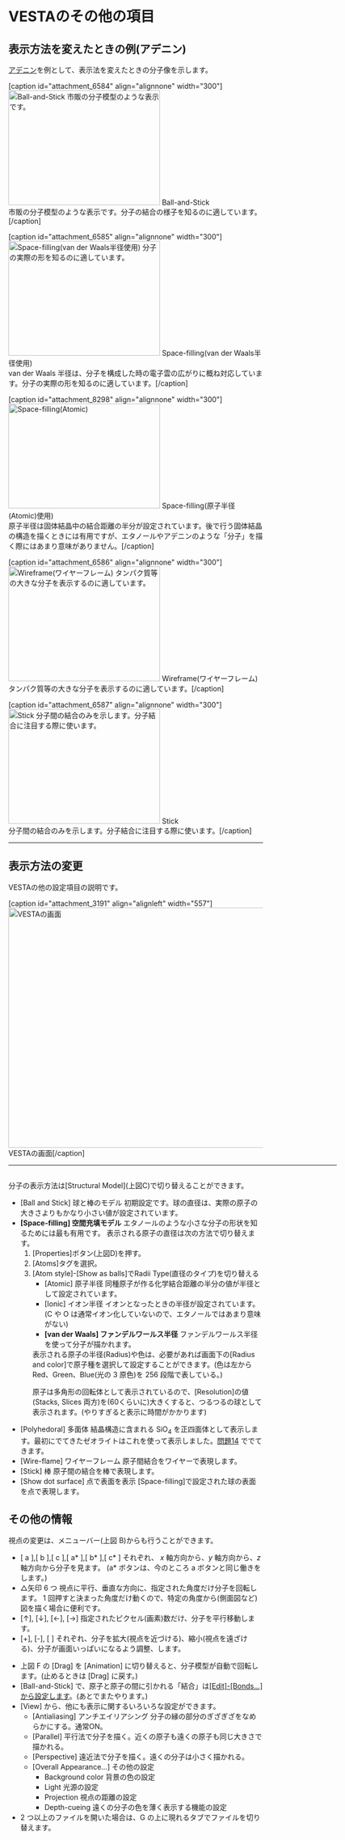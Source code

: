 # VESTAのその他の項目

<h2>表示方法を変えたときの例(アデニン)</h2>
<div>

<span class="Apple-style-span"><a title="受講生用ページ" href="http://science.shinshu-u.ac.jp/~tiiyama/?page_id=3194">アデニン</a>を例として、表示法を変えたときの分子像を示します。
</span>

[caption id="attachment_6584" align="alignnone" width="300"]<a href="http://science.shinshu-u.ac.jp/~tiiyama/wp-content/uploads/2011/07/Adenine-bs.png"><img class="wp-image-6584 size-medium" src="http://science.shinshu-u.ac.jp/~tiiyama/wp-content/uploads/2011/07/Adenine-bs-300x227.png" alt="Ball-and-Stick 市販の分子模型のような表示です。" width="300" height="227" /></a> Ball-and-Stick<br />市販の分子模型のような表示です。分子の結合の様子を知るのに適しています。[/caption]

[caption id="attachment_6585" align="alignnone" width="300"]<a href="http://science.shinshu-u.ac.jp/~tiiyama/wp-content/uploads/2011/07/Adenine-vw.png"><img class="wp-image-6585 size-medium" src="http://science.shinshu-u.ac.jp/~tiiyama/wp-content/uploads/2011/07/Adenine-vw-300x227.png" alt="Space-filling(van der Waals半径使用) 分子の実際の形を知るのに適しています。" width="300" height="227" /></a> Space-filling(van der Waals半径使用)<br />van der Waals 半径は、分子を構成した時の電子雲の広がりに概ね対応しています。分子の実際の形を知るのに適しています。[/caption]

[caption id="attachment_8298" align="alignnone" width="300"]<a href="http://science.shinshu-u.ac.jp/~tiiyama/wp-content/uploads/2013/06/Adenine-atom.png"><img class="wp-image-8298 size-medium" src="http://science.shinshu-u.ac.jp/~tiiyama/wp-content/uploads/2013/06/Adenine-atom-300x207.png" alt="Space-filling(Atomic)" width="300" height="207" /></a> Space-filling(原子半径(Atomic)使用) <br />原子半径は固体結晶中の結合距離の半分が設定されています。後で行う固体結晶の構造を描くときには有用ですが、エタノールやアデニンのような「分子」を描く際にはあまり意味がありません。[/caption]

[caption id="attachment_6586" align="alignnone" width="300"]<a href="http://science.shinshu-u.ac.jp/~tiiyama/wp-content/uploads/2011/07/Adenine-wf.png"><img class="wp-image-6586 size-medium" src="http://science.shinshu-u.ac.jp/~tiiyama/wp-content/uploads/2011/07/Adenine-wf-300x227.png" alt="Wireframe(ワイヤーフレーム) タンパク質等の大きな分子を表示するのに適しています。" width="300" height="227" /></a> Wireframe(ワイヤーフレーム)<br />タンパク質等の大きな分子を表示するのに適しています。[/caption]

[caption id="attachment_6587" align="alignnone" width="300"]<a href="http://science.shinshu-u.ac.jp/~tiiyama/wp-content/uploads/2011/07/Adenine-st.png"><img class="wp-image-6587 size-medium" src="http://science.shinshu-u.ac.jp/~tiiyama/wp-content/uploads/2011/07/Adenine-st-300x227.png" alt="Stick 分子間の結合のみを示します。分子結合に注目する際に使います。" width="300" height="227" /></a> Stick<br />分子間の結合のみを示します。分子結合に注目する際に使います。[/caption]

<hr />

</div>
<h2>表示方法の変更</h2>
VESTAの他の設定項目の説明です。

[caption id="attachment_3191" align="alignleft" width="557"]<a href="http://science.shinshu-u.ac.jp/~tiiyama/wp-content/uploads/2011/07/window.png"><img class="size-full wp-image-3191" src="http://science.shinshu-u.ac.jp/~tiiyama/wp-content/uploads/2011/07/window.png" alt="VESTAの画面" width="557" height="475" /></a> VESTAの画面[/caption]

<hr style="width: 650px;" />

<h2></h2>
分子の表示方法は[Structural Model](上図C)で切り替えることができます。
<ul>
 	<li>[Ball and Stick] 球と棒のモデル
初期設定です。球の直径は、実際の原子の大きさよりもかなり小さい値が設定されています。</li>
 	<li><strong>[Space-filling] 空間充填モデル</strong>
エタノールのような小さな分子の形状を知るためには最も有用です。
表示される原子の直径は次の方法で切り替えます。
<ol>
 	<li>[Properties]ボタン(上図D)を押す。</li>
 	<li>[Atoms]タグを選択。</li>
 	<li>[Atom style]-[Show as balls]でRadii Type(直径のタイプ)を切り替える
<ul>
 	<li>[Atomic] 原子半径
同種原子が作る化学結合距離の半分の値が半径として設定されています。</li>
 	<li>[Ionic] イオン半径
イオンとなったときの半径が設定されています。(C や O は通常イオン化していないので、エタノールではあまり意味がない)</li>
 	<li><strong>[van der Waals] ファンデルワールス半径</strong>
ファンデルワールス半径を使って分子が描かれます。</li>
</ul>
表示される原子の半径(Radius)や色は、必要があれば画面下の[Radius and color]で原子種を選択して設定することができます。(色は左からRed、Green、Blue(光の 3 原色)を 256 段階で表している。)

原子は多角形の回転体として表示されているので、[Resolution]の値(Stacks, Slices 両方)を(60くらいに)大きくすると、つるつるの球として表示されます。(やりすぎると表示に時間がかかります)</li>
</ol>
</li>
 	<li>[Polyhedoral] 多面体
結晶構造に含まれる SiO<sub>4</sub> を正四面体として表示します。最初にでてきたゼオライトはこれを使って表示しました。<a title="空間群を利用して、さらに複雑な構造を描く" href="http://science.shinshu-u.ac.jp/~tiiyama/?page_id=3434">問題14</a> ででてきます。</li>
 	<li>[Wire-flame]
ワイヤーフレーム 原子間結合をワイヤーで表現します。</li>
 	<li>[Stick] 棒
原子間の結合を棒で表現します。</li>
 	<li>[Show dot surface]
点で表面を表示 [Space-filling]で設定された球の表面を点で表現します。</li>
</ul>
<h2>その他の情報</h2>
視点の変更は、メニューバー(上図 B)からも行うことができます。
<ul>
 	<li>[ a ],[ b ],[ c ],[ a* ],[ b* ],[ c* ] それぞれ、 <em>x</em> 軸方向から、<em>y</em> 軸方向から、<em>z</em> 軸方向から分子を見ます。
(a* ボタンは、今のところ a ボタンと同じ働きをします。)</li>
 	<li>△矢印 6 つ 視点に平行、垂直な方向に、指定された角度だけ分子を回転します。
1 回押すと決まった角度だけ動くので、特定の角度から(側面図など)図を描く場合に便利です。</li>
 	<li>[↑], [↓], [←], [→] 指定されたピクセル(画素)数だけ、分子を平行移動します。</li>
 	<li>[+], [-], [ ] それぞれ、分子を拡大(視点を近づける)、縮小(視点を遠ざける)、分子が画面いっぱいになるよう調整、します。</li>
</ul>
<ul>
 	<li>上図 F の [Drag] を [Animation] に切り替えると、分子模型が自動で回転します。(止めるときは [Drag] に戻す。)</li>
 	<li>[Ball-and-Stick] で、原子と原子の間に引かれる「結合」は<a title="原子間にひく線の設定" href="http://science.shinshu-u.ac.jp/~tiiyama/?page_id=3246">[Edit]-[Bonds...]から設定します</a>。(あとでまたやります。)</li>
 	<li>[View] から、他にも表示に関するいろいろな設定ができます。
<ul>
 	<li>[Antialiasing] アンチエイリアシング 分子の縁の部分のぎざぎざをなめらかにする。通常ON。</li>
 	<li>[Parallel] 平行法で分子を描く。近くの原子も遠くの原子も同じ大きさで描かれる。</li>
 	<li>[Perspective] 遠近法で分子を描く。遠くの分子は小さく描かれる。</li>
 	<li>[Overall Appearance...] その他の設定
<ul>
 	<li>Background color 背景の色の設定</li>
 	<li>Light 光源の設定</li>
 	<li>Projection 視点の距離の設定</li>
 	<li>Depth-cueing 遠くの分子の色を薄く表示する機能の設定</li>
</ul>
</li>
</ul>
</li>
 	<li>2 つ以上のファイルを開いた場合は、G の上に現れるタブでファイルを切り替えます。</li>
</ul>
<div>
